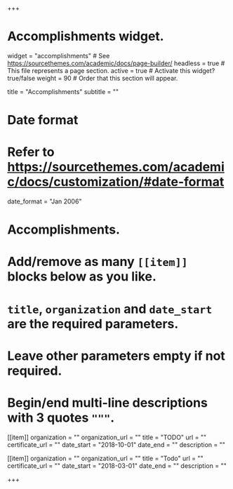 +++
# Accomplishments widget.
widget = "accomplishments"  # See https://sourcethemes.com/academic/docs/page-builder/
headless = true  # This file represents a page section.
active = true  # Activate this widget? true/false
weight = 90  # Order that this section will appear.

title = "Accomplish&shy;ments"
subtitle = ""

# Date format
#   Refer to https://sourcethemes.com/academic/docs/customization/#date-format
date_format = "Jan 2006"

# Accomplishments.
#   Add/remove as many `[[item]]` blocks below as you like.
#   `title`, `organization` and `date_start` are the required parameters.
#   Leave other parameters empty if not required.
#   Begin/end multi-line descriptions with 3 quotes `"""`.

[[item]]
  organization = ""
  organization_url = ""
  title = "TODO"
  url = ""
  certificate_url = ""
  date_start = "2018-10-01"
  date_end = ""
  description = ""

[[item]]
  organization = ""
  organization_url = ""
  title = "Todo"
  url = ""
  certificate_url = ""
  date_start = "2018-03-01"
  date_end = ""
  description = ""
  

+++
